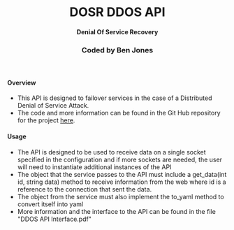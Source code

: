 <header><h1><center>DOSR DDOS API</center></h1>
<h4><center>Denial Of Service Recovery</center></h4>
<h3><center>Coded by Ben Jones</center></h3></header>




#### Overview ####
* This API is designed to failover services in the case of a Distributed Denial of Service Attack.
* The code and more information can be found in the Git Hub repository for the project [here](https://github.com/benwritescode/first_spiral.git).

#### Usage ####
* The API is designed to be used to receive data on a single socket specified in the configuration and if more sockets are needed, the user will need to instantiate additional instances of the API
* The object that the service passes to the API must include a get_data(int id, string data) method to receive information from the web where id is a reference to the connection that sent the data.
* The object from the service must also implement the to_yaml method to convert itself into yaml 
* More information and the interface to the API can be found in the file "DDOS API Interface.pdf"
